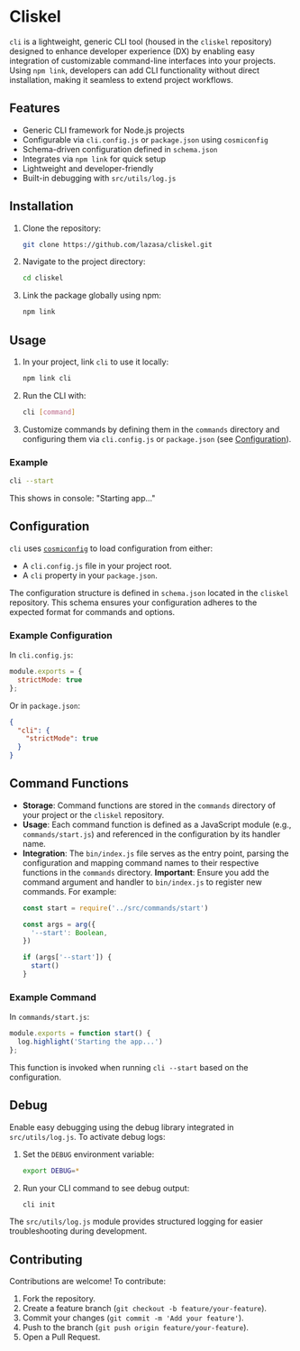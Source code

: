 # Cliskel

`cli` is a lightweight, generic CLI tool (housed in the `cliskel` repository) designed to enhance developer experience (DX) by enabling easy integration of customizable command-line interfaces into your projects. Using `npm link`, developers can add CLI functionality without direct installation, making it seamless to extend project workflows.

## Features
- Generic CLI framework for Node.js projects
- Configurable via `cli.config.js` or `package.json` using `cosmiconfig`
- Schema-driven configuration defined in `schema.json`
- Integrates via `npm link` for quick setup
- Lightweight and developer-friendly
- Built-in debugging with `src/utils/log.js`

## Installation
1. Clone the repository:
   ```bash
   git clone https://github.com/lazasa/cliskel.git
   ```
2. Navigate to the project directory:
   ```bash
   cd cliskel
   ```
3. Link the package globally using npm:
   ```bash
   npm link
   ```

## Usage
1. In your project, link `cli` to use it locally:
   ```bash
   npm link cli
   ```
2. Run the CLI with:
   ```bash
   cli [command]
   ```
3. Customize commands by defining them in the `commands` directory and configuring them via `cli.config.js` or `package.json` (see [Configuration](#configuration)).

### Example
```bash
cli --start
```
This shows in console: "Starting app..."

## Configuration
`cli` uses [`cosmiconfig`](https://www.npmjs.com/package/cosmiconfig) to load configuration from either:
- A `cli.config.js` file in your project root.
- A `cli` property in your `package.json`.

The configuration structure is defined in `schema.json` located in the `cliskel` repository. This schema ensures your configuration adheres to the expected format for commands and options.

### Example Configuration
In `cli.config.js`:
```javascript
module.exports = {
  strictMode: true 
};
```

Or in `package.json`:
```json
{
  "cli": {
    "strictMode": true
  }
}
```

## Command Functions
- **Storage**: Command functions are stored in the `commands` directory of your project or the `cliskel` repository.
- **Usage**: Each command function is defined as a JavaScript module (e.g., `commands/start.js`) and referenced in the configuration by its handler name.
- **Integration**: The `bin/index.js` file serves as the entry point, parsing the configuration and mapping command names to their respective functions in the `commands` directory. **Important**: Ensure you add the command argument and handler to `bin/index.js` to register new commands. For example:
  ```javascript
  const start = require('../src/commands/start')

  const args = arg({
    '--start': Boolean,
  })

  if (args['--start']) {
    start()
  }
  ```

### Example Command
In `commands/start.js`:
```javascript
module.exports = function start() {
  log.highlight('Starting the app...')
};
```

This function is invoked when running `cli --start` based on the configuration.

## Debug
Enable easy debugging using the debug library integrated in `src/utils/log.js`. To activate debug logs:
1. Set the `DEBUG` environment variable:
   ```bash
   export DEBUG=*
   ```
2. Run your CLI command to see debug output:
   ```bash
   cli init
   ```
The `src/utils/log.js` module provides structured logging for easier troubleshooting during development.

## Contributing
Contributions are welcome! To contribute:
1. Fork the repository.
2. Create a feature branch (`git checkout -b feature/your-feature`).
3. Commit your changes (`git commit -m 'Add your feature'`).
4. Push to the branch (`git push origin feature/your-feature`).
5. Open a Pull Request.
